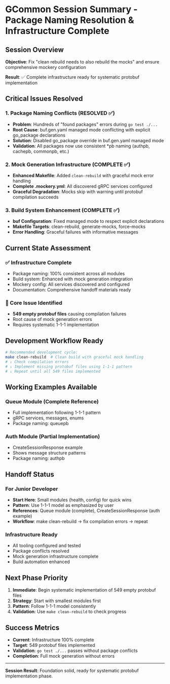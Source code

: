 <!-- file: SESSION_SUMMARY.md -->
<!-- version: 1.0.0 -->
<!-- guid: f9e8d7c6-b5a4-3921-8c0d-1e2f3a4b5c6d -->

# GCommon Session Summary - Package Naming Resolution & Infrastructure Complete

## Session Overview

**Objective**: Fix "clean rebuild needs to also rebuild the mocks" and ensure comprehensive mockery configuration

**Result**: ✅ Complete infrastructure ready for systematic protobuf implementation

## Critical Issues Resolved

### 1. Package Naming Conflicts (RESOLVED ✅)
- **Problem**: Hundreds of "found packages" errors during `go test ./...`
- **Root Cause**: buf.gen.yaml managed mode conflicting with explicit go_package declarations
- **Solution**: Disabled go_package override in buf.gen.yaml managed mode
- **Validation**: All packages now use consistent *pb naming (authpb, cachepb, commonpb, etc.)

### 2. Mock Generation Infrastructure (COMPLETE ✅)
- **Enhanced Makefile**: Added `clean-rebuild` with graceful mock error handling
- **Complete .mockery.yml**: All discovered gRPC services configured
- **Graceful Degradation**: Mocks skip with warning until protobuf compilation succeeds

### 3. Build System Enhancement (COMPLETE ✅)
- **buf Configuration**: Fixed managed mode to respect explicit declarations
- **Makefile Targets**: clean-rebuild, generate-mocks, force-mocks
- **Error Handling**: Graceful failures with informative messages

## Current State Assessment

### ✅ Infrastructure Complete
- Package naming: 100% consistent across all modules
- Build system: Enhanced with mock generation integration
- Mockery config: All services discovered and configured
- Documentation: Comprehensive handoff materials ready

### 🎯 Core Issue Identified
- **549 empty protobuf files** causing compilation failures
- Root cause of mock generation errors
- Requires systematic 1-1-1 implementation

## Development Workflow Ready

```bash
# Recommended development cycle:
make clean-rebuild  # Clean build with graceful mock handling
# ↓ Check compilation errors
# ↓ Implement missing protobuf files using 1-1-1 pattern
# ↓ Repeat until all 549 files implemented
```

## Working Examples Available

### Queue Module (Complete Reference)
- Full implementation following 1-1-1 pattern
- gRPC services, messages, enums
- Package naming: queuepb

### Auth Module (Partial Implementation)
- CreateSessionResponse example
- Shows message structure patterns
- Package naming: authpb

## Handoff Status

### For Junior Developer
- **Start Here**: Small modules (health, config) for quick wins
- **Pattern**: Use 1-1-1 model as emphasized by user
- **References**: Queue module (complete), CreateSessionResponse (auth example)
- **Workflow**: make clean-rebuild → fix compilation errors → repeat

### Infrastructure Ready
- All tooling configured and tested
- Package conflicts resolved
- Mock generation infrastructure complete
- Build automation enhanced

## Next Phase Priority

1. **Immediate**: Begin systematic implementation of 549 empty protobuf files
2. **Strategy**: Start with smallest modules first
3. **Pattern**: Follow 1-1-1 model consistently
4. **Validation**: Use `make clean-rebuild` to check progress

## Success Metrics

- **Current**: Infrastructure 100% complete
- **Target**: 549 protobuf files implemented
- **Validation**: `go test ./...` passes without package conflicts
- **Completion**: Full mock generation without errors

---

**Session Result**: Foundation solid, ready for systematic protobuf implementation phase.
